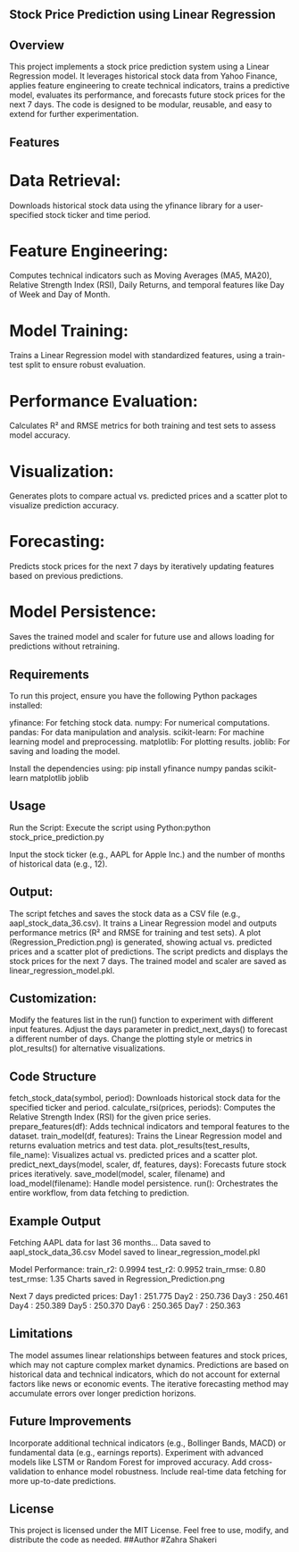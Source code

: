 ## Stock Price Prediction using Linear Regression
## Overview

This project implements a stock price prediction system using a Linear Regression model. It leverages historical stock data from Yahoo Finance, applies feature engineering to create technical indicators, trains a predictive model, evaluates its performance, and forecasts future stock prices for the next 7 days. The code is designed to be modular, reusable, and easy to extend for further experimentation.

## Features

# Data Retrieval:
Downloads historical stock data using the yfinance library for a user-specified stock ticker and time period.
# Feature Engineering: 
Computes technical indicators such as Moving Averages (MA5, MA20), Relative Strength Index (RSI), Daily Returns, and temporal features like Day of Week and Day of Month.
# Model Training: 
Trains a Linear Regression model with standardized features, using a train-test split to ensure robust evaluation.
# Performance Evaluation: 
Calculates R² and RMSE metrics for both training and test sets to assess model accuracy.
# Visualization: 
Generates plots to compare actual vs. predicted prices and a scatter plot to visualize prediction accuracy.
# Forecasting: 
Predicts stock prices for the next 7 days by iteratively updating features based on previous predictions.
# Model Persistence: 
Saves the trained model and scaler for future use and allows loading for predictions without retraining.

## Requirements

To run this project, ensure you have the following Python packages installed:

yfinance: For fetching stock data.
numpy: For numerical computations.
pandas: For data manipulation and analysis.
scikit-learn: For machine learning model and preprocessing.
matplotlib: For plotting results.
joblib: For saving and loading the model.

Install the dependencies using:
pip install yfinance numpy pandas scikit-learn matplotlib joblib

## Usage

Run the Script:
Execute the script using Python:python stock_price_prediction.py

Input the stock ticker (e.g., AAPL for Apple Inc.) and the number of months of historical data (e.g., 12).


## Output:

The script fetches and saves the stock data as a CSV file (e.g., aapl_stock_data_36.csv).
It trains a Linear Regression model and outputs performance metrics (R² and RMSE for training and test sets).
A plot (Regression_Prediction.png) is generated, showing actual vs. predicted prices and a scatter plot of predictions.
The script predicts and displays the stock prices for the next 7 days.
The trained model and scaler are saved as linear_regression_model.pkl.


## Customization:

Modify the features list in the run() function to experiment with different input features.
Adjust the days parameter in predict_next_days() to forecast a different number of days.
Change the plotting style or metrics in plot_results() for alternative visualizations.

## Code Structure

fetch_stock_data(symbol, period): Downloads historical stock data for the specified ticker and period.
calculate_rsi(prices, periods): Computes the Relative Strength Index (RSI) for the given price series.
prepare_features(df): Adds technical indicators and temporal features to the dataset.
train_model(df, features): Trains the Linear Regression model and returns evaluation metrics and test data.
plot_results(test_results, file_name): Visualizes actual vs. predicted prices and a scatter plot.
predict_next_days(model, scaler, df, features, days): Forecasts future stock prices iteratively.
save_model(model, scaler, filename) and load_model(filename): Handle model persistence.
run(): Orchestrates the entire workflow, from data fetching to prediction.

## Example Output
Fetching AAPL data for last 36 months...
Data saved to aapl_stock_data_36.csv
Model saved to linear_regression_model.pkl

Model Performance:
train_r2: 0.9994
test_r2: 0.9952
train_rmse: 0.80
test_rmse: 1.35
Charts saved in Regression_Prediction.png

Next 7 days predicted prices:
Day1 : 251.775
Day2 : 250.736
Day3 : 250.461
Day4 : 250.389
Day5 : 250.370
Day6 : 250.365
Day7 : 250.363

## Limitations

The model assumes linear relationships between features and stock prices, which may not capture complex market dynamics.
Predictions are based on historical data and technical indicators, which do not account for external factors like news or economic events.
The iterative forecasting method may accumulate errors over longer prediction horizons.

## Future Improvements

Incorporate additional technical indicators (e.g., Bollinger Bands, MACD) or fundamental data (e.g., earnings reports).
Experiment with advanced models like LSTM or Random Forest for improved accuracy.
Add cross-validation to enhance model robustness.
Include real-time data fetching for more up-to-date predictions.

## License
This project is licensed under the MIT License. Feel free to use, modify, and distribute the code as needed.
##Author
#Zahra Shakeri
